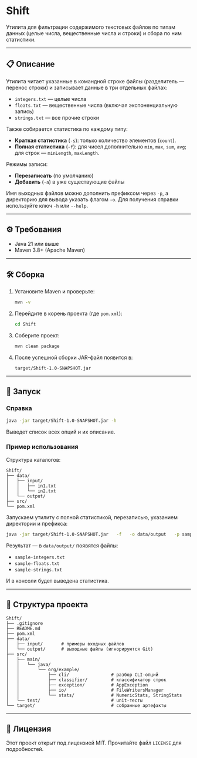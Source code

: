 # Shift

Утилита для фильтрации содержимого текстовых файлов по типам данных (целые числа, вещественные числа и строки) и сбора по ним статистики.

---

## 📋 Описание

Утилита читает указанные в командной строке файлы (разделитель — перенос строки) и записывает данные в три отдельных файлах:

- `integers.txt` — целые числа
- `floats.txt` — вещественные числа (включая экспоненциальную запись)
- `strings.txt` — все прочие строки

Также собирается статистика по каждому типу:

- **Краткая статистика** (`-s`): только количество элементов (`count`).
- **Полная статистика** (`-f`): для чисел дополнительно `min`, `max`, `sum`, `avg`; для строк — `minLength`, `maxLength`.

Режимы записи:

- **Перезаписать** (по умолчанию)
- **Добавить** (`-a`) в уже существующие файлы

Имя выходных файлов можно дополнить префиксом через `-p`, а директорию для вывода указать флагом `-o`.
Для получения справки используйте ключ `-h` или `--help`.

---

## ⚙️ Требования

- Java 21 или выше
- Maven 3.8+ (Apache Maven)

---

## 🛠️ Сборка

1. Установите Maven и проверьте:
   ```bash
   mvn -v
   ```
2. Перейдите в корень проекта (где `pom.xml`):
   ```bash
   cd Shift
   ```
3. Соберите проект:
   ```bash
   mvn clean package
   ```
4. После успешной сборки JAR-файл появится в:
   ```
   target/Shift-1.0-SNAPSHOT.jar
   ```

---

## 🚀 Запуск

### Справка

```bash
java -jar target/Shift-1.0-SNAPSHOT.jar -h
```

Выведет список всех опций и их описание.

### Пример использования

Структура каталогов:

```
Shift/
├── data/
│   ├── input/
│   │   ├── in1.txt
│   │   └── in2.txt
│   └── output/
├── src/
└── pom.xml
```

Запускаем утилиту с полной статистикой, перезаписью, указанием директории и префикса:

```bash
java -jar target/Shift-1.0-SNAPSHOT.jar   -f   -o data/output   -p sample-   data/input/in1.txt data/input/in2.txt
```

Результат — в `data/output/` появятся файлы:

- `sample-integers.txt`
- `sample-floats.txt`
- `sample-strings.txt`

И в консоли будет выведена статистика.

---

## 📂 Структура проекта

```
Shift/
├── .gitignore
├── README.md
├── pom.xml
├── data/
│   ├── input/       # примеры входных файлов
│   └── output/      # выходные файлы (игнорируются Git)
├── src/
│   ├── main/
│   │   └── java/
│   │       └── org/example/
│   │           ├── cli/                # разбор CLI-опций
│   │           ├── classifier/         # классификатор строк
│   │           ├── exception/          # AppException
│   │           ├── io/                 # FileWritersManager
│   │           └── stats/              # NumericStats, StringStats
│   └── test/                           # unit-тесты
└── target/                             # собранные артефакты
```

---

## 📝 Лицензия

Этот проект открыт под лицензией MIT. Прочитайте файл `LICENSE` для подробностей.
